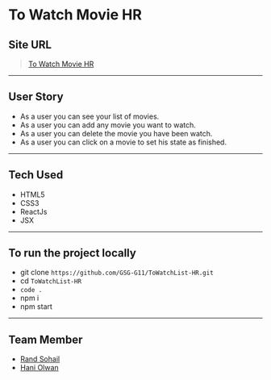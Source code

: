 # To Watch Movie HR

## Site URL

> [To Watch Movie HR](https://genuine-frangollo-64dddc.netlify.app/)

---

## User Story

- As a user you can see your list of movies.
- As a user you can add any movie you want to watch.
- As a user you can delete the movie you have been watch.
- As a user you can click on a movie to set his state as finished.

---

## Tech Used

- HTML5
- CSS3
- ReactJs
- JSX

---

## To run the project locally

- git clone `https://github.com/GSG-G11/ToWatchList-HR.git`
- cd `ToWatchList-HR`
- `code .`
- npm i
- npm start

---

## Team Member

- [Rand Sohail](https://github.com/RandSohail)
- [Hani Olwan](https://github.com/HaniOlwan)
